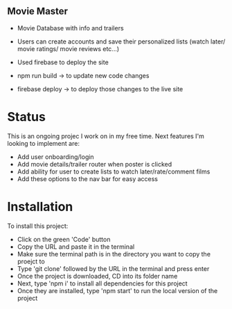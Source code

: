 ## Movie Master

- Movie Database with info and trailers
- Users can create accounts and save their personalized lists (watch later/ movie ratings/ movie reviews etc...)
- Used firebase to deploy the site

- npm run build -> to update new code changes 
- firebase deploy -> to deploy those changes to the live site


# Status

This is an ongoing projec I work on in my free time. Next features I'm looking to implement are:

- Add user onboarding/login
- Add movie details/trailer router when poster is clicked
- Add ability for user to create lists to watch later/rate/comment films
- Add these options to the nav bar for easy access

# Installation

To install this project:
- Click on the green 'Code' button 
- Copy the URL and paste it in the terminal
- Make sure the terminal path is in the directory you want to copy the proejct to
- Type 'git clone' followed by the URL in the terminal and press enter
- Once the project is downloaded, CD into its folder name
- Next, type 'npm i' to install all dependencies for this project
- Once they are installed, type 'npm start' to run the local version of the project 



